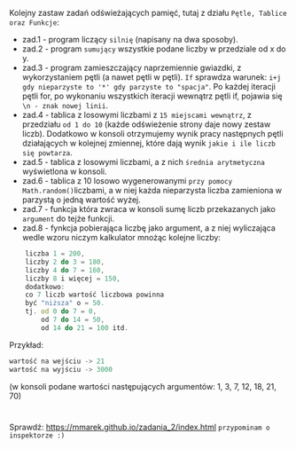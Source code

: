 Kolejny zastaw zadań odświeżających pamięć, tutaj z działu `Pętle, Tablice oraz Funkcje`:

- zad.1 - program liczący `silnię` (napisany na dwa sposoby).
- zad.2 - program `sumujący` wszystkie podane liczby w przedziale od x do y.
- zad.3 - program zamieszczający naprzemiennie gwiazdki, z wykorzystaniem pętli (a nawet pętli w pętli). `If` sprawdza 
warunek: `i+j gdy nieparzyste to '*' gdy parzyste to "spacja"`. Po każdej iteracji pętli for, po wykonaniu wszystkich 
iteracji wewnątrz pętli if, pojawia się `\n - znak nowej linii`.
- zad.4 - tablica z losowymi liczbami z `15 miejscami wewnątrz`, z przedziału `od 1 do 10` (każde odświeżenie strony 
daje nowy zestaw liczb). Dodatkowo w konsoli otrzymujemy wynik pracy następnych pętli działających w kolejnej zmiennej, 
które dają wynik `jakie i ile liczb się powtarza`.
- zad.5 - tablica z losowymi liczbami, a z nich `średnia arytmetyczna` wyświetlona w konsoli.
- zad.6 - tablica z 10 losowo wygenerowanymi `przy pomocy Math.random()`liczbami, a w niej każda nieparzysta liczba 
zamieniona w parzystą o jedną wartość wyżej.
- zad.7 - funkcja która zwraca w konsoli sumę liczb przekazanych jako `argument` do tejże funkcji.
- zad.8 - fynkcja pobierająca liczbę jako argument, a z niej wyliczająca wedle wzoru niczym kalkulator mnożąc kolejne liczby: 
```JavaScript 
    liczba 1 = 200,
    liczby 2 do 3 = 180,
    liczby 4 do 7 = 160,
    liczby 8 i więcej = 150,
    dodatkowo:
    co 7 liczb wartość liczbowa powinna 
    być "niższa" o = 50.
    tj. od 0 do 7 = 0,
        od 7 do 14 = 50,
        od 14 do 21 = 100 itd.
```
Przykład:
```JavaScript
wartość na wejściu -> 21
wartość na wyjściu -> 3000
```
(w konsoli podane wartości następujących argumentów: 1, 3, 7, 12, 18, 21, 70)
#
Sprawdź:
https://mmarek.github.io/zadania_2/index.html
`przypominam o inspektorze :)`